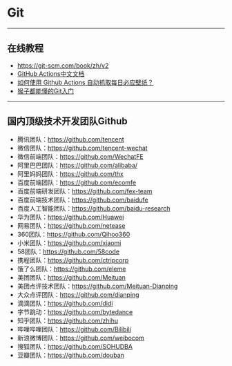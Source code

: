 # Git

---

## 在线教程

* https://git-scm.com/book/zh/v2
* [GitHub Actions中文文档](https://docs.github.com/cn/actions)
* [如何使用 Github Actions 自动抓取每日必应壁纸？](https://www.wdbyte.com/2021/03/bing-wallpaper-github-action/)
* [猴子都能懂的Git入门](https://backlog.com/git-tutorial/cn/)

---

## 国内顶级技术开发团队Github

* 腾讯团队：https://github.com/tencent
* 微信团队：https://github.com/tencent-wechat
* 微信前端团队：https://github.com/WechatFE
* 阿里巴巴团队：https://github.com/alibaba/
* 阿里妈妈团队：https://github.com/thx
* 百度前端团队：https://github.com/ecomfe
* 百度前端研发团队：https://github.com/fex-team
* 百度前端技术团队：https://github.com/baidufe
* 百度人工智能团队：https://github.com/baidu-research
* 华为团队：https://github.com/Huawei
* 网易团队：https://github.com/netease
* 360团队：https://github.com/Qihoo360
* 小米团队：https://github.com/xiaomi
* 58团队：https://github.com/58code
* 携程团队：https://github.com/ctripcorp
* 饿了么团队：https://github.com/eleme
* 美团团队：https://github.com/Meituan
* 美团点评技术团队：https://github.com/Meituan-Dianping
* 大众点评团队：https://github.com/dianping
* 滴滴团队：https://github.com/didi
* 字节跳动：https://github.com/bytedance
* 知乎团队：https://github.com/zhihu
* 哔哩哔哩团队：https://github.com/Bilibili
* 新浪微博团队：https://github.com/weibocom
* 搜狐团队：https://github.com/SOHUDBA
* 豆瓣团队：https://github.com/douban

